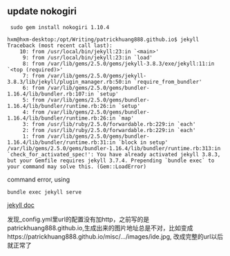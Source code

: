 

## update nokogiri
```console
 sudo gem install nokogiri 1.10.4
```


```console
hxm@hxm-desktop:/opt/Writing/patrickhuang888.github.io$ jekyll
Traceback (most recent call last):
	10: from /usr/local/bin/jekyll:23:in `<main>'
	 9: from /usr/local/bin/jekyll:23:in `load'
	 8: from /var/lib/gems/2.5.0/gems/jekyll-3.8.3/exe/jekyll:11:in `<top (required)>'
	 7: from /var/lib/gems/2.5.0/gems/jekyll-3.8.3/lib/jekyll/plugin_manager.rb:50:in `require_from_bundler'
	 6: from /var/lib/gems/2.5.0/gems/bundler-1.16.4/lib/bundler.rb:107:in `setup'
	 5: from /var/lib/gems/2.5.0/gems/bundler-1.16.4/lib/bundler/runtime.rb:26:in `setup'
	 4: from /var/lib/gems/2.5.0/gems/bundler-1.16.4/lib/bundler/runtime.rb:26:in `map'
	 3: from /usr/lib/ruby/2.5.0/forwardable.rb:229:in `each'
	 2: from /usr/lib/ruby/2.5.0/forwardable.rb:229:in `each'
	 1: from /var/lib/gems/2.5.0/gems/bundler-1.16.4/lib/bundler/runtime.rb:31:in `block in setup'
/var/lib/gems/2.5.0/gems/bundler-1.16.4/lib/bundler/runtime.rb:313:in `check_for_activated_spec!': You have already activated jekyll 3.8.3, but your Gemfile requires jekyll 3.7.4. Prepending `bundle exec` to your command may solve this. (Gem::LoadError)

```
command error, using 
```console
bundle exec jekyll serve
```

[jekyll doc](https://jekyllrb.com/docs/)


发现_config.yml里url的配置没有加http，之前写的是patrickhuang888.github.io,生成出来的图片地址总是不对，比如变成https://patrickhuang888.github.io/misc/.../images/ide.jpg,  改成完整的url以后就正常了
